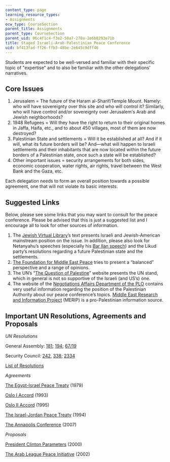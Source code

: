 ```yaml
---
content_type: page
learning_resource_types:
- Assignments
ocw_type: CourseSection
parent_title: Assignments
parent_type: CourseSection
parent_uid: 06c4f1c4-f3e2-50a7-270a-2e6b8293e71b
title: Staged Israeli-Arab-Palestinian Peace Conference
uid: bf413fad-ff26-ffb3-48be-2e645c9dff46
---
```


Students are expected to be well-versed and familiar with their specific topic of "expertise" and to also be familiar with the other delegations' narratives.

Core Issues
-----------

1.  Jerusalem = The future of the Haram al-Sharif/Temple Mount. Namely: who will have sovereignty over this site and who will control it? Similarly, who will have control and/or sovereignty over Jerusalem's Arab and Jewish neighborhoods?
2.  1948 Refugees = Will they have the right to return to their original homes in Jaffa, Haifa, etc., and to about 450 villages, most of them are now destroyed?
3.  Palestinian State and settlements = Will it be established at all? And if it will, what its future borders will be? And—what will happen to Israeli settlements and their inhabitants that are now located within the future borders of a Palestinian state, once such a state will be established?
4.  Other important issues = security arrangements for both sides, economic cooperation, water rights, air rights, travel between the West Bank and the Gaza, etc.

Each delegation needs to form an overall position towards a possible agreement, one that will not violate its basic interests.

Suggested Links 
----------------

Below, please see some links that you may want to consult for the peace conference. Please be advised that this is just a suggested list and I encourage all to look for other sources of information.

1.  The [Jewish Virtual Library](https://www.jewishvirtuallibrary.org/facts-about-jewish-settlements-in-the-west-bank)’s text presents Israeli and Jewish-American mainstream position on the issue. In addition, please also look for Netanyahu’s speeches (especially his [Bar Ilan speech](https://mfa.gov.il/MFA/PressRoom/2009/Pages/Address_PM_Netanyahu_Bar-Ilan_University_14-Jun-2009.aspx)) and the Likud party’s resolutions regarding a future Palestinian state and the settlements.
2.  [The Foundation for Middle East Peace](https://fmep.org/about/) tries to present a “balanced” perspective and a range of opinions.
3.  The UN’s “[The Question of Palestine](https://www.un.org/unispal/)” website presents the UN stand, which in general is not so supportive of the Israeli (and US’s) one.
4.  The website of the [Negotiations Affairs Department of the PLO](https://www.nad.ps/en) contains very useful information regarding the position of the Palestinian Authority about our peace conference’s topics. [Middle East Research and Information Project](https://merip.org/) (MERIP) is a pro-Palestinian information source.

Important UN Resolutions, Agreements and Proposals
--------------------------------------------------

_UN Resolutions_

General Assembly: [181](https://en.wikipedia.org/wiki/United_Nations_Partition_Plan_for_Palestine); [194](https://en.wikipedia.org/wiki/United_Nations_General_Assembly_Resolution_194); [67/19](https://en.wikipedia.org/wiki/United_Nations_General_Assembly_resolution_67/19)

Security Council: [242](https://en.wikipedia.org/wiki/United_Nations_Security_Council_Resolution_242), [338](https://en.wikipedia.org/wiki/United_Nations_Security_Council_Resolution_338); [2334](https://en.wikipedia.org/wiki/United_Nations_Security_Council_Resolution_2334)

[List of Resolutions](https://en.wikipedia.org/wiki/List_of_United_Nations_resolutions_concerning_Palestine)

_Agreements_

[The Egypt-Israel Peace Treaty](https://en.wikipedia.org/wiki/Egypt%E2%80%93Israel_Peace_Treaty) (1979)

[Oslo I Accord](https://en.wikipedia.org/wiki/Oslo_I_Accord) (1993)

[Oslo II Accord](https://en.wikipedia.org/wiki/Oslo_II_Accord) (1995)

[The Israel-Jordan Peace Treaty](https://en.wikipedia.org/wiki/Israel%E2%80%93Jordan_peace_treaty) (1994)

[The Annapolis Conference](https://en.wikipedia.org/wiki/Annapolis_Conference) (2007)

_Proposals_

[President Clinton Parameters](https://en.wikipedia.org/wiki/The_Clinton_Parameters) (2000)

[The Arab League Peace Initiative](https://en.wikipedia.org/wiki/Arab_Peace_Initiative) (2002)